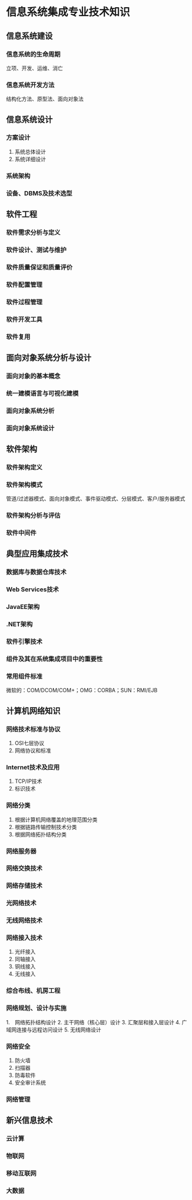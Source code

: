 # 信息系统集成专业技术知识

## 信息系统建设
### 信息系统的生命周期
立项、开发、运维、消亡
### 信息系统开发方法
结构化方法、原型法、面向对象法

## 信息系统设计
### 方案设计
1. 系统总体设计
2. 系统详细设计
### 系统架构
### 设备、DBMS及技术选型

## 软件工程
### 软件需求分析与定义
### 软件设计、测试与维护
### 软件质量保证和质量评价
### 软件配置管理
### 软件过程管理
### 软件开发工具
### 软件复用

## 面向对象系统分析与设计
### 面向对象的基本概念
### 统一建模语言与可视化建模
### 面向对象系统分析
### 面向对象系统设计

## 软件架构
### 软件架构定义
### 软件架构模式
管道/过滤器模式、面向对象模式、事件驱动模式、分层模式、客户/服务器模式
### 软件架构分析与评估
### 软件中间件

## 典型应用集成技术
### 数据库与数据仓库技术
### Web Services技术
### JavaEE架构
### .NET架构
### 软件引擎技术
### 组件及其在系统集成项目中的重要性
### 常用组件标准
微软的：COM/DCOM/COM+；OMG：CORBA；SUN：RMI/EJB

## 计算机网络知识
### 网络技术标准与协议
1. OSI七层协议
2. 网络协议和标准
### Internet技术及应用
1. TCP/IP技术
2. 标识技术
### 网络分类
1. 根据计算机网络覆盖的地理范围分类
2. 根据链路传输控制技术分类
3. 根据网络拓扑结构分类
### 网络服务器
### 网络交换技术
### 网络存储技术
### 光网络技术
### 无线网络技术
### 网络接入技术
1. 光纤接入
2. 同轴接入
3. 铜线接入
4. 无线接入
### 综合布线、机房工程
### 网络规划、设计与实施
1.　网络拓扑结构设计
2. 主干网络（核心层）设计
3. 汇聚层和接入层设计
4. 广域网连接与远程访问设计
5. 无线网络设计
### 网络安全
1. 防火墙
2. 扫描器
3. 防毒软件
4. 安全审计系统
### 网络管理

## 新兴信息技术
### 云计算
### 物联网
### 移动互联网
### 大数据